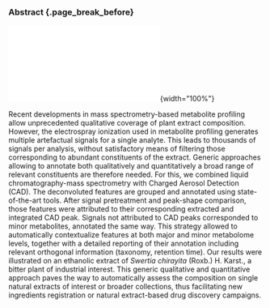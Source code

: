 ### Abstract {.page_break_before}

![](images/cascade-graphical-abstract.pdf "cascade-graphical-abstract"){width="100%"}

Recent developments in mass spectrometry-based metabolite profiling allow unprecedented qualitative coverage of plant extract composition.
However, the electrospray ionization used in metabolite profiling generates multiple artefactual signals for a single analyte.
This leads to thousands of signals per analysis, without satisfactory means of filtering those corresponding to abundant constituents of the extract.
Generic approaches allowing to annotate both qualitatively and quantitatively a broad range of relevant constituents are therefore needed.
For this, we combined liquid chromatography-mass spectrometry with Charged Aerosol Detection (CAD).
The deconvoluted features are grouped and annotated using state-of-the-art tools.
After signal pretreatment and peak-shape comparison, those features were attributed to their corresponding extracted and integrated CAD peak.
Signals not attributed to CAD peaks corresponded to minor metabolites, annotated the same way.
This strategy allowed to automatically contextualize features at both major and minor metabolome levels, together with a detailed reporting of their annotation including relevant orthogonal information (taxonomy, retention time).
Our results were illustrated on an ethanolic extract of *Swertia chirayita* (Roxb.) H. Karst., a bitter plant of industrial interest.
This generic qualitative and quantitative approach paves the way to automatically assess the composition on single natural extracts of interest or broader collections, thus facilitating new ingredients registration or natural extract-based drug discovery campaigns.
